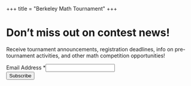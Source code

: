 +++
title = "Berkeley Math Tournament"
+++

# Don’t miss out on contest news!

Receive tournament announcements, registration deadlines, info on pre-tournament
activities, and other math competition opportunities!

<div id="mc_embed_shell">
    <link href="//cdn-images.mailchimp.com/embedcode/classic-061523.css" rel="stylesheet" type="text/css">
<div id="mc_embed_signup">
    <form action="https://berkeley.us7.list-manage.com/subscribe/post?u=24d4cef68c36baccb820775ad&amp;id=385ee9d1d1&amp;f_id=001dd0e4f0" method="post" id="mc-embedded-subscribe-form" name="mc-embedded-subscribe-form" class="validate !m-0" target="_self" novalidate="">
        <div id="mc_embed_signup_scroll">
            <div class="mc-field-group !w-full"><label for="mce-EMAIL">Email Address <span class="asterisk">*</span></label><input type="email" name="EMAIL" class="required email" id="mce-EMAIL" required="" value=""></div>
<div hidden=""><input type="hidden" name="tags" value="1405459"></div>
        <div id="mce-responses" class="clear">
            <div class="response" id="mce-error-response" style="display: none;"></div>
            <div class="response" id="mce-success-response" style="display: none;"></div>
        </div><div aria-hidden="true" style="position: absolute; left: -5000px;"><input type="text" name="b_24d4cef68c36baccb820775ad_385ee9d1d1" tabindex="-1" value=""></div><div class="clear"><input type="submit" name="subscribe" id="mc-embedded-subscribe" class="button" value="Subscribe" autocomplete="email"></div>
    </div>
</form>
</div>
</div>
